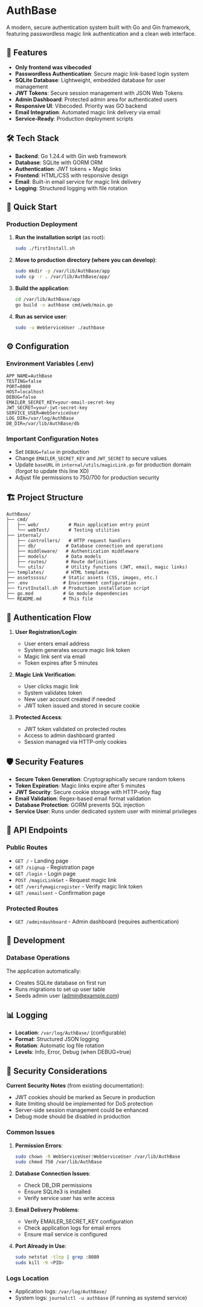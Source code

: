 # AuthBase

A modern, secure authentication system built with Go and Gin framework, featuring passwordless magic link authentication and a clean web interface.

## 🚀 Features
- **Only frontend was vibecoded**
- **Passwordless Authentication**: Secure magic link-based login system
- **SQLite Database**: Lightweight, embedded database for user management
- **JWT Tokens**: Secure session management with JSON Web Tokens
- **Admin Dashboard**: Protected admin area for authenticated users
- **Responsive UI**: Vibecoded. Priority was GO backend
- **Email Integration**: Automated magic link delivery via email
- **Service-Ready**: Production deployment scripts

## 🛠️ Tech Stack

- **Backend**: Go 1.24.4 with Gin web framework
- **Database**: SQLite with GORM ORM
- **Authentication**: JWT tokens + Magic links
- **Frontend**: HTML/CSS with responsive design
- **Email**: Built-in email service for magic link delivery
- **Logging**: Structured logging with file rotation

## 🚀 Quick Start

### Production Deployment

1. **Run the installation script** (as root):
   ```bash
   sudo ./firstInstall.sh
   ```

2. **Move to production directory (where you can develop)**:
   ```bash
   sudo mkdir -p /var/lib/AuthBase/app
   sudo cp -r . /var/lib/AuthBase/app/
   ```

3. **Build the application**:
   ```bash
   cd /var/lib/AuthBase/app
   go build -o authbase cmd/web/main.go
   ```

4. **Run as service user**:
   ```bash
   sudo -u WebServiceUser ./authbase
   ```

## ⚙️ Configuration

### Environment Variables (.env)

```env
APP_NAME=AuthBase
TESTING=false
PORT=8080
HOST=localhost
DEBUG=false
EMAILER_SECRET_KEY=your-email-secret-key
JWT_SECRET=your-jwt-secret-key
SERVICE_USER=WebServiceUser
LOG_DIR=/var/log/AuthBase
DB_DIR=/var/lib/AuthBase/db
```

### Important Configuration Notes

- Set `DEBUG=false` in production
- Change `EMAILER_SECRET_KEY` and `JWT_SECRET` to secure values
- Update `baseURL` in `internal/utils/magicLink.go` for production domain (forgot to update this line XD)
- Adjust file permissions to 750/700 for production security

## 🏗️ Project Structure

```
AuthBase/
├── cmd/
│   ├── web/           # Main application entry point
│   └── webTest/       # Testing utilities
├── internal/
│   ├── controllers/   # HTTP request handlers
│   ├── db/           # Database connection and operations
│   ├── middleware/   # Authentication middleware
│   ├── models/       # Data models
│   ├── routes/       # Route definitions
│   └── utils/        # Utility functions (JWT, email, magic links)
├── templates/        # HTML templates
├── assetsssss/      # Static assets (CSS, images, etc.)
├── .env             # Environment configuration
├── firstInstall.sh  # Production installation script
├── go.mod           # Go module dependencies
└── README.md        # This file
```

## 🔐 Authentication Flow

1. **User Registration/Login**:
   - User enters email address
   - System generates secure magic link token
   - Magic link sent via email
   - Token expires after 5 minutes

2. **Magic Link Verification**:
   - User clicks magic link
   - System validates token
   - New user account created if needed
   - JWT token issued and stored in secure cookie

3. **Protected Access**:
   - JWT token validated on protected routes
   - Access to admin dashboard granted
   - Session managed via HTTP-only cookies

## 🛡️ Security Features

- **Secure Token Generation**: Cryptographically secure random tokens
- **Token Expiration**: Magic links expire after 5 minutes
- **JWT Security**: Secure cookie storage with HTTP-only flag
- **Email Validation**: Regex-based email format validation
- **Database Protection**: GORM prevents SQL injection
- **Service User**: Runs under dedicated system user with minimal privileges

## 📝 API Endpoints

### Public Routes
- `GET /` - Landing page
- `GET /signup` - Registration page
- `GET /login` - Login page
- `POST /magicLinkGet` - Request magic link
- `GET /verifymagicregister` - Verify magic link token
- `GET /emailsent` - Confirmation page

### Protected Routes
- `GET /admindashboard` - Admin dashboard (requires authentication)

## 🔧 Development


### Database Operations
The application automatically:
- Creates SQLite database on first run
- Runs migrations to set up user table
- Seeds admin user (admin@example.com)

## 📊 Logging

- **Location**: `/var/log/AuthBase/` (configurable)
- **Format**: Structured JSON logging
- **Rotation**: Automatic log file rotation
- **Levels**: Info, Error, Debug (when DEBUG=true)

## 🚨 Security Considerations

**Current Security Notes** (from existing documentation):
- JWT cookies should be marked as Secure in production
- Rate limiting should be implemented for DoS protection
- Server-side session management could be enhanced
- Debug mode should be disabled in production


### Common Issues

1. **Permission Errors**:
   ```bash
   sudo chown -R WebServiceUser:WebServiceUser /var/lib/AuthBase
   sudo chmod 750 /var/lib/AuthBase
   ```

2. **Database Connection Issues**:
   - Check DB_DIR permissions
   - Ensure SQLite3 is installed
   - Verify service user has write access

3. **Email Delivery Problems**:
   - Verify EMAILER_SECRET_KEY configuration
   - Check application logs for email errors
   - Ensure mail service is configured

4. **Port Already in Use**:
   ```bash
   sudo netstat -tlnp | grep :8080
   sudo kill -9 <PID>
   ```

### Logs Location
- Application logs: `/var/log/AuthBase/`
- System logs: `journalctl -u authbase` (if running as systemd service)
